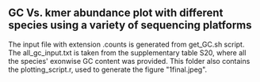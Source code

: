 ## GC Vs. kmer abundance plot with different species using a variety of sequencing platforms

The input file with extension .counts is generated from get_GC.sh script. The all_gc_input.txt is taken from the supplementary table S20, where all the species' exonwise GC content was provided. This folder also contains the plotting_script.r, used to generate the figure "1final.jpeg".
